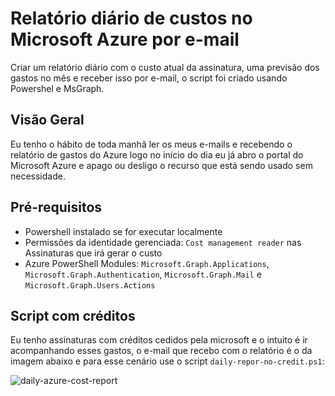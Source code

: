 # Relatório diário de custos no Microsoft Azure por e-mail

Criar um relatório diário com o custo atual da assinatura, uma previsão dos gastos no mês e receber isso por e-mail, o script foi criado usando Powershel e MsGraph.

## Visão Geral

Eu tenho o hábito de toda manhã ler os meus e-mails e recebendo o relatório de gastos do Azure logo no início do dia eu já abro o portal do Microsoft Azure e apago ou desligo o recurso que está sendo usado sem necessidade.

## Pré-requisitos

- Powershell instalado se for executar localmente
- Permissões da identidade gerenciada: `Cost management reader` nas Assinaturas que irá gerar o custo
- Azure PowerShell Modules: `Microsoft.Graph.Applications`, `Microsoft.Graph.Authentication`, `Microsoft.Graph.Mail` e `Microsoft.Graph.Users.Actions`

## Script com créditos

Eu tenho assinaturas com créditos cedidos pela microsoft e o intuito é ir acompanhando esses gastos,  o e-mail que recebo com o relatório é o da imagem abaixo e para esse cenário use o script `daily-repor-no-credit.ps1`:

![daily-azure-cost-report](https://arantes.net.br/assets/img/36/01.png)
